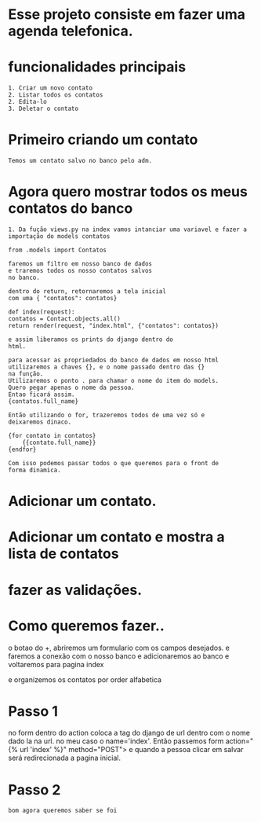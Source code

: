 # Esse projeto consiste em fazer uma agenda telefonica.

# funcionalidades principais
    1. Criar um novo contato
    2. Listar todos os contatos
    2. Edita-lo
    3. Deletar o contato

# Primeiro criando um contato
    Temos um contato salvo no banco pelo adm.

# Agora quero mostrar todos os meus contatos do banco

    1. Da fução views.py na index vamos intanciar uma variavel e fazer a importação do models contatos

    from .models import Contatos

    faremos um filtro em nosso banco de dados
    e traremos todos os nosso contatos salvos 
    no banco.

    dentro do return, retornaremos a tela inicial
    com uma { "contatos": contatos}

    def index(request):
    contatos = Contact.objects.all()
    return render(request, "index.html", {"contatos": contatos})

    e assim liberamos os prints do django dentro do 
    html.

    para acessar as propriedados do banco de dados em nosso html
    utilizaremos a chaves {}, e o nome passado dentro das {}
    na função. 
    Utilizaremos o ponto . para chamar o nome do item do models.
    Quero pegar apenas o nome da pessoa.
    Entao ficará assim. 
    {contatos.full_name}

    Então utilizando o for, trazeremos todos de uma vez só e 
    deixaremos dinaco.

    {for contato in contatos}
        {{contato.full_name}}
    {endfor}

    Com isso podemos passar todos o que queremos para o front de 
    forma dinamica.


# Adicionar um contato.
# Adicionar um contato e mostra a lista de contatos 
# fazer as validações.


# Como queremos fazer.. 
o botao do +, abriremos um formulario com os campos desejados.
e faremos a conexão com o nosso banco e adicionaremos ao banco
e voltaremos para pagina index

e organizemos os contatos por order alfabetica

# Passo 1
no form dentro do action coloca a tag do django de url
dentro com o nome dado la na url. no meu caso o name='index'. Então passemos
form action="{% url 'index' %}" method="POST">
e quando a pessoa clicar em salvar será redirecionada
a pagina inicial.

# Passo 2 
    bom agora queremos saber se foi